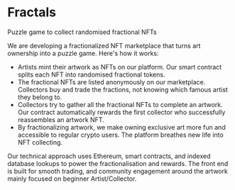 # Fractals
Puzzle game to collect randomised fractional NFTs

We are developing a fractionalized NFT marketplace that turns art ownership into a puzzle game. Here's how it works:

- Artists mint their artwork as NFTs on our platform. Our smart contract splits each NFT into randomised fractional tokens.
- The fractional NFTs are listed anonymously on our marketplace. Collectors buy and trade the fractions, not knowing which famous artist they belong to.
- Collectors try to gather all the fractional NFTs to complete an artwork. Our contract automatically rewards the first collector who successfully reassembles an artwork NFT.
- By fractionalizing artwork, we make owning exclusive art more fun and accessible to regular crypto users. The platform breathes new life into NFT collecting.

Our technical approach uses Ethereum, smart contracts, and indexed database lookups to power the fractionalisation and rewards. The front end is built for smooth trading, and community engagement around the artwork mainly focused on beginner Artist/Collector.
